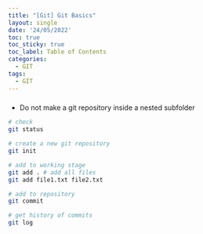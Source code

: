 ```yaml
---
title: "[Git] Git Basics"
layout: single
date: '24/05/2022'
toc: true
toc_sticky: true
toc_label: Table of Contents
categories:
  - GIT
tags:
  - GIT
---
```


### 
* Do not make a git repository inside a nested subfolder

```bash
# check
git status

# create a new git repository 
git init

# add to working stage
git add . # add all files
git add file1.txt file2.txt

# add to repository
git commit

# get history of commits
git log
```